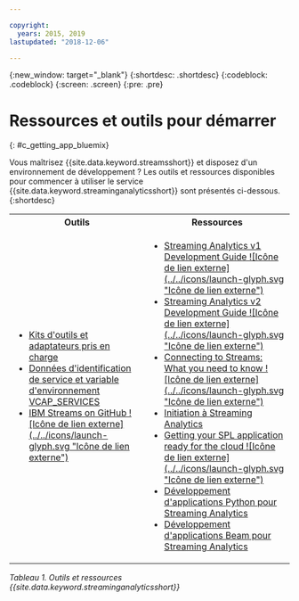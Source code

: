 ```yaml
---

copyright:
  years: 2015, 2019
lastupdated: "2018-12-06"

---
```


<!-- Attribute definitions -->
{:new_window: target="_blank"}
{:shortdesc: .shortdesc}
{:codeblock: .codeblock}
{:screen: .screen}
{:pre: .pre}

# Ressources et outils pour démarrer
{: #c_getting_app_bluemix}


 Vous maîtrisez {{site.data.keyword.streamsshort}} et disposez d'un environnement de développement ? Les outils et ressources disponibles pour commencer à utiliser le service {{site.data.keyword.streaminganalyticsshort}} sont présentés ci-dessous.
{:shortdesc}

<table summary="Ce tableau fournit une liste des outils et ressources nécessaires pour développer et déployer vos applications {{site.data.keyword.streamsshort}}.">
  <tr>
    <th>Outils<br></th>
    <th>Ressources<br></th>
  </tr>
  <tr>
    <td>
      <ul>
        <li><a href="/docs/services/StreamingAnalytics/?topic=StreamingAnalytics-compatible_toolkits" target="_blank">Kits d'outils et adaptateurs pris en charge</a><br></li>
        <li><a href="/docs/services/StreamingAnalytics?topic=StreamingAnalytics-service_plans#service_plans#vcap_services" target="_blank">Données d'identification de service et variable d'environnement VCAP_SERVICES</a><br></li>
        <li><a href="https://github.com/IBMStreams" target="_blank">IBM Streams on GitHub ![Icône de lien externe](../../icons/launch-glyph.svg "Icône de lien externe")</a><br></li>
      </ul>    
    </td>
    <td>
      <ul>
        <li><a href="https://developer.ibm.com/streamsdev/docs/bluemix-streaming-analytics-development-guide/" target="_blank">Streaming Analytics v1 Development Guide ![Icône de lien externe](../../icons/launch-glyph.svg "Icône de lien externe")</a><br></li>
        <li><a href="https://developer.ibm.com/streamsdev/docs/streaming-analytics-dev-guide/" target="_blank">Streaming Analytics v2 Development Guide ![Icône de lien externe](../../icons/launch-glyph.svg "Icône de lien externe")</a><br></li>
        <li><a href="https://www.ibm.com/blogs/bluemix/2017/02/connecting-to-streams/" target="_blank">Connecting to Streams: What you need to know ![Icône de lien externe](../../icons/launch-glyph.svg "Icône de lien externe")</a><br></li>
        <li><a href="/docs/services/StreamingAnalytics?topic=StreamingAnalytics-gettingstarted" target="_blank">Initiation à Streaming Analytics</a><br></li>
        <li><a href="https://developer.ibm.com/streamsdev/docs/getting-spl-application-ready-cloud" target="_blank">Getting your SPL application ready for the cloud ![Icône de lien externe](../../icons/launch-glyph.svg "Icône de lien externe")</a><br></li>
        <li><a href="/docs/services/StreamingAnalytics?topic=StreamingAnalytics-t_develop_apps_python#t_develop_apps_python" target="_blank">Développement d'applications Python pour Streaming Analytics</a><br></li>
        <li><a href="/docs/services/StreamingAnalytics?topic=StreamingAnalytics-develop_beam_apps" target="_blank">Développement d'applications Beam pour Streaming Analytics</a><br></li>
      </ul>    
    </td>
  </tr>
</table>

*Tableau 1. Outils et ressources {{site.data.keyword.streaminganalyticsshort}}*
